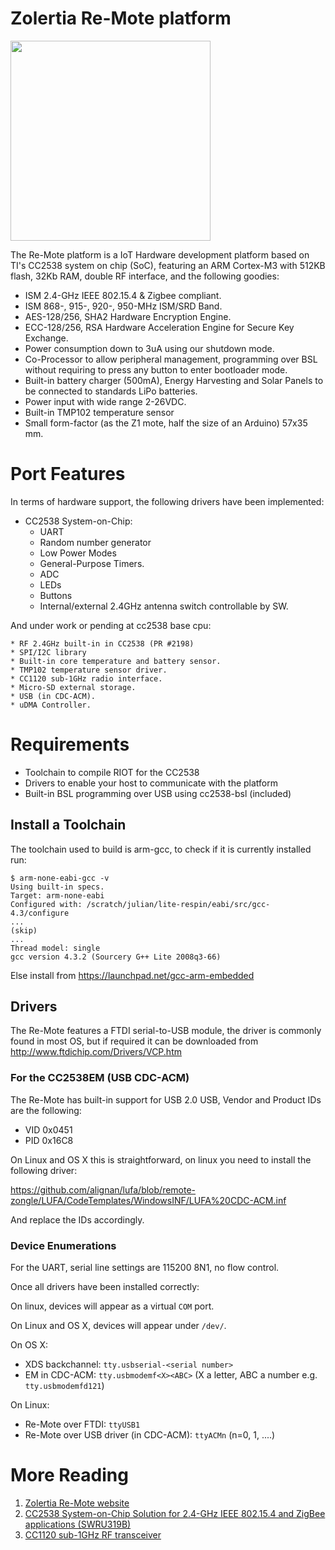 Zolertia Re-Mote platform
============================================

<a href="url"><img src="http://goo.gl/3AGZkI" align="center" height="320" ></a>

The Re-Mote platform is a IoT Hardware development platform based on TI's CC2538
system on chip (SoC), featuring an ARM Cortex-M3 with 512KB flash, 32Kb RAM,
double RF interface, and the following goodies:

* ISM 2.4-GHz IEEE 802.15.4 & Zigbee compliant.
* ISM 868-, 915-, 920-, 950-MHz ISM/SRD Band.
* AES-128/256, SHA2 Hardware Encryption Engine.
* ECC-128/256, RSA Hardware Acceleration Engine for Secure Key Exchange.
* Power consumption down to 3uA using our shutdown mode.
* Co-Processor to allow peripheral management, programming over BSL without requiring to press any button to enter bootloader mode.
* Built-in battery charger (500mA), Energy Harvesting and Solar Panels to be connected to standards LiPo batteries.
* Power input with wide range 2-26VDC.
* Built-in TMP102 temperature sensor
* Small form-factor (as the Z1 mote, half the size of an Arduino) 57x35 mm.


Port Features
=============
In terms of hardware support, the following drivers have been implemented:

  * CC2538 System-on-Chip:
    * UART
    * Random number generator
    * Low Power Modes
    * General-Purpose Timers.
    * ADC
    * LEDs
    * Buttons
    * Internal/external 2.4GHz antenna switch controllable by SW.

And under work or pending at cc2538 base cpu:

    * RF 2.4GHz built-in in CC2538 (PR #2198)
    * SPI/I2C library
    * Built-in core temperature and battery sensor.
    * TMP102 temperature sensor driver.
    * CC1120 sub-1GHz radio interface.
    * Micro-SD external storage.
    * USB (in CDC-ACM).
    * uDMA Controller.

Requirements
============

 * Toolchain to compile RIOT for the CC2538
 * Drivers to enable your host to communicate with the platform
 * Built-in BSL programming over USB using cc2538-bsl (included)


Install a Toolchain
-------------------
The toolchain used to build is arm-gcc, to check if it is currently installed run:

    $ arm-none-eabi-gcc -v
    Using built-in specs.
    Target: arm-none-eabi
    Configured with: /scratch/julian/lite-respin/eabi/src/gcc-4.3/configure
    ...
    (skip)
    ...
    Thread model: single
    gcc version 4.3.2 (Sourcery G++ Lite 2008q3-66)

Else install from <https://launchpad.net/gcc-arm-embedded>


Drivers
-------
The Re-Mote features a FTDI serial-to-USB module, the driver is commonly found in most OS, but if required it can be downloaded
from <http://www.ftdichip.com/Drivers/VCP.htm>


### For the CC2538EM (USB CDC-ACM)
The Re-Mote has built-in support for USB 2.0 USB, Vendor and Product IDs are the following:

  * VID 0x0451
  * PID 0x16C8

On Linux and OS X this is straightforward, on linux you need to install the following driver:

<https://github.com/alignan/lufa/blob/remote-zongle/LUFA/CodeTemplates/WindowsINF/LUFA%20CDC-ACM.inf>

And replace the IDs accordingly.

### Device Enumerations
For the UART, serial line settings are 115200 8N1, no flow control.

Once all drivers have been installed correctly:

On linux, devices will appear as a virtual `COM` port.

On Linux and OS X, devices will appear under `/dev/`.

On OS X:

* XDS backchannel: `tty.usbserial-<serial number>`
* EM in CDC-ACM: `tty.usbmodemf<X><ABC>` (X a letter, ABC a number e.g. `tty.usbmodemfd121`)

On Linux:

* Re-Mote over FTDI: `ttyUSB1`
* Re-Mote over USB driver (in CDC-ACM): `ttyACMn` (n=0, 1, ....)

More Reading
============
1. [Zolertia Re-Mote website][remote-site]
2. [CC2538 System-on-Chip Solution for 2.4-GHz IEEE 802.15.4 and ZigBee applications (SWRU319B)][cc2538]
3. [CC1120 sub-1GHz RF transceiver][cc1120]

[remote-site]: http://www.zolertia.io/products "Zolertia Re-Mote"
[cc1120]: http://www.ti.com/cc1120 "CC1120"
[cc2538]: http://www.ti.com/product/cc2538     "CC2538"
